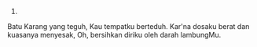 1.
Batu Karang yang teguh, Kau tempatku berteduh.
Kar'na dosaku berat dan kuasanya menyesak,
Oh, bersihkan diriku oleh darah lambungMu.